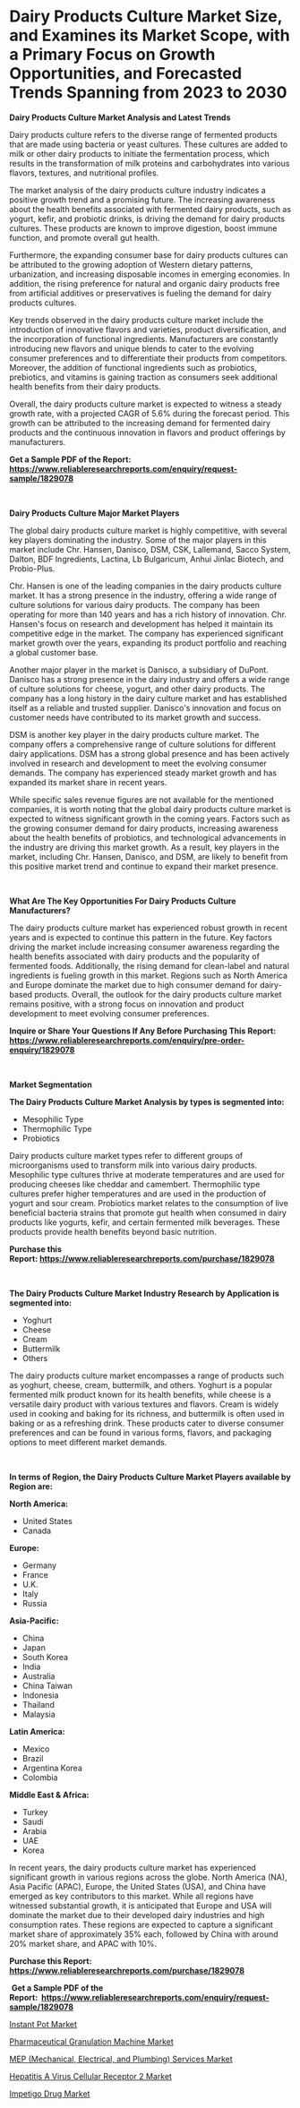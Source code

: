 <p><h1>Dairy Products Culture Market Size, and Examines its Market Scope, with a Primary Focus on Growth Opportunities, and Forecasted Trends Spanning from 2023 to 2030</h1></p><p><strong>Dairy Products Culture Market Analysis and Latest Trends</strong></p>
<p><p>Dairy products culture refers to the diverse range of fermented products that are made using bacteria or yeast cultures. These cultures are added to milk or other dairy products to initiate the fermentation process, which results in the transformation of milk proteins and carbohydrates into various flavors, textures, and nutritional profiles.</p><p>The market analysis of the dairy products culture industry indicates a positive growth trend and a promising future. The increasing awareness about the health benefits associated with fermented dairy products, such as yogurt, kefir, and probiotic drinks, is driving the demand for dairy products cultures. These products are known to improve digestion, boost immune function, and promote overall gut health.</p><p>Furthermore, the expanding consumer base for dairy products cultures can be attributed to the growing adoption of Western dietary patterns, urbanization, and increasing disposable incomes in emerging economies. In addition, the rising preference for natural and organic dairy products free from artificial additives or preservatives is fueling the demand for dairy products cultures.</p><p>Key trends observed in the dairy products culture market include the introduction of innovative flavors and varieties, product diversification, and the incorporation of functional ingredients. Manufacturers are constantly introducing new flavors and unique blends to cater to the evolving consumer preferences and to differentiate their products from competitors. Moreover, the addition of functional ingredients such as probiotics, prebiotics, and vitamins is gaining traction as consumers seek additional health benefits from their dairy products.</p><p>Overall, the dairy products culture market is expected to witness a steady growth rate, with a projected CAGR of 5.6% during the forecast period. This growth can be attributed to the increasing demand for fermented dairy products and the continuous innovation in flavors and product offerings by manufacturers.</p></p>
<p><strong>Get a Sample PDF of the Report:&nbsp; <a href="https://www.reliableresearchreports.com/enquiry/request-sample/1829078">https://www.reliableresearchreports.com/enquiry/request-sample/1829078</a></strong></p>
<p>&nbsp;</p>
<p><strong>Dairy Products Culture Major Market Players</strong></p>
<p><p>The global dairy products culture market is highly competitive, with several key players dominating the industry. Some of the major players in this market include Chr. Hansen, Danisco, DSM, CSK, Lallemand, Sacco System, Dalton, BDF Ingredients, Lactina, Lb Bulgaricum, Anhui Jinlac Biotech, and Probio-Plus. </p><p>Chr. Hansen is one of the leading companies in the dairy products culture market. It has a strong presence in the industry, offering a wide range of culture solutions for various dairy products. The company has been operating for more than 140 years and has a rich history of innovation. Chr. Hansen's focus on research and development has helped it maintain its competitive edge in the market. The company has experienced significant market growth over the years, expanding its product portfolio and reaching a global customer base.</p><p>Another major player in the market is Danisco, a subsidiary of DuPont. Danisco has a strong presence in the dairy industry and offers a wide range of culture solutions for cheese, yogurt, and other dairy products. The company has a long history in the dairy culture market and has established itself as a reliable and trusted supplier. Danisco's innovation and focus on customer needs have contributed to its market growth and success.</p><p>DSM is another key player in the dairy products culture market. The company offers a comprehensive range of culture solutions for different dairy applications. DSM has a strong global presence and has been actively involved in research and development to meet the evolving consumer demands. The company has experienced steady market growth and has expanded its market share in recent years.</p><p>While specific sales revenue figures are not available for the mentioned companies, it is worth noting that the global dairy products culture market is expected to witness significant growth in the coming years. Factors such as the growing consumer demand for dairy products, increasing awareness about the health benefits of probiotics, and technological advancements in the industry are driving this market growth. As a result, key players in the market, including Chr. Hansen, Danisco, and DSM, are likely to benefit from this positive market trend and continue to expand their market presence.</p></p>
<p>&nbsp;</p>
<p><strong>What Are The Key Opportunities For Dairy Products Culture Manufacturers?</strong></p>
<p><p>The dairy products culture market has experienced robust growth in recent years and is expected to continue this pattern in the future. Key factors driving the market include increasing consumer awareness regarding the health benefits associated with dairy products and the popularity of fermented foods. Additionally, the rising demand for clean-label and natural ingredients is fueling growth in this market. Regions such as North America and Europe dominate the market due to high consumer demand for dairy-based products. Overall, the outlook for the dairy products culture market remains positive, with a strong focus on innovation and product development to meet evolving consumer preferences.</p></p>
<p><strong>Inquire or Share Your Questions If Any Before Purchasing This Report: <a href="https://www.reliableresearchreports.com/enquiry/pre-order-enquiry/1829078">https://www.reliableresearchreports.com/enquiry/pre-order-enquiry/1829078</a></strong></p>
<p>&nbsp;</p>
<p><strong>Market Segmentation</strong></p>
<p><strong>The Dairy Products Culture Market Analysis by types is segmented into:</strong></p>
<p><ul><li>Mesophilic Type</li><li>Thermophilic Type</li><li>Probiotics</li></ul></p>
<p><p>Dairy products culture market types refer to different groups of microorganisms used to transform milk into various dairy products. Mesophilic type cultures thrive at moderate temperatures and are used for producing cheeses like cheddar and camembert. Thermophilic type cultures prefer higher temperatures and are used in the production of yogurt and sour cream. Probiotics market relates to the consumption of live beneficial bacteria strains that promote gut health when consumed in dairy products like yogurts, kefir, and certain fermented milk beverages. These products provide health benefits beyond basic nutrition.</p></p>
<p><strong>Purchase this Report:&nbsp;<a href="https://www.reliableresearchreports.com/purchase/1829078">https://www.reliableresearchreports.com/purchase/1829078</a></strong></p>
<p>&nbsp;</p>
<p><strong>The Dairy Products Culture Market Industry Research by Application is segmented into:</strong></p>
<p><ul><li>Yoghurt</li><li>Cheese</li><li>Cream</li><li>Buttermilk</li><li>Others</li></ul></p>
<p><p>The dairy products culture market encompasses a range of products such as yoghurt, cheese, cream, buttermilk, and others. Yoghurt is a popular fermented milk product known for its health benefits, while cheese is a versatile dairy product with various textures and flavors. Cream is widely used in cooking and baking for its richness, and buttermilk is often used in baking or as a refreshing drink. These products cater to diverse consumer preferences and can be found in various forms, flavors, and packaging options to meet different market demands.</p></p>
<p>&nbsp;</p>
<p><strong>In terms of Region, the Dairy Products Culture Market Players available by Region are:</strong></p>
<p>
    <p> <strong> North America: </strong>
        <ul>
            <li>United States</li>
            <li>Canada</li>
        </ul>
        </p> 
    <p> <strong> Europe: </strong>
        <ul>
            <li>Germany</li>
            <li>France</li>
            <li>U.K.</li>
            <li>Italy</li>
            <li>Russia</li>
        </ul>
        </p> 
    <p> <strong> Asia-Pacific: </strong>
        <ul>
            <li>China</li>
            <li>Japan</li>
            <li>South Korea</li>
            <li>India</li>
            <li>Australia</li>
            <li>China Taiwan</li>
            <li>Indonesia</li>
            <li>Thailand</li>
            <li>Malaysia</li>
        </ul>
        </p> 
    <p> <strong> Latin America: </strong>
        <ul>
            <li>Mexico</li>
            <li>Brazil</li>
            <li>Argentina Korea</li>
            <li>Colombia</li>
        </ul>
        </p> 
    <p> <strong> Middle East & Africa: </strong>
        <ul>
            <li>Turkey</li>
            <li>Saudi</li>
            <li>Arabia</li>
            <li>UAE</li>
            <li>Korea</li>
        </ul>
    </p>
    </p>
<p><p>In recent years, the dairy products culture market has experienced significant growth in various regions across the globe. North America (NA), Asia Pacific (APAC), Europe, the United States (USA), and China have emerged as key contributors to this market. While all regions have witnessed substantial growth, it is anticipated that Europe and USA will dominate the market due to their developed dairy industries and high consumption rates. These regions are expected to capture a significant market share of approximately 35% each, followed by China with around 20% market share, and APAC with 10%.</p></p>
<p><strong>Purchase this Report: <a href="https://www.reliableresearchreports.com/purchase/1829078">https://www.reliableresearchreports.com/purchase/1829078</a></strong></p>
<p>&nbsp;<strong>Get a Sample PDF of the Report:&nbsp;&nbsp;<a href="https://www.reliableresearchreports.com/enquiry/request-sample/1829078">https://www.reliableresearchreports.com/enquiry/request-sample/1829078</a></strong></p>
<p><strong></strong></p>
<p><p><a href="https://github.com/ambrozg/Market-Research-Report-List-1/blob/main/instant-pot-market.md">Instant Pot Market</a></p><p><a href="https://www.linkedin.com/pulse/pharmaceutical-granulation-machine-market-research-report/">Pharmaceutical Granulation Machine Market</a></p><p><a href="https://github.com/dzharov81/Market-Research-Report-List-1/blob/main/mep-mechanical-electrical-and-plumbing-services-market.md">MEP (Mechanical, Electrical, and Plumbing) Services Market</a></p><p><a href="https://medium.com/@sanjubabarp23/hepatitis-a-virus-cellular-receptor-2-market-analysis-its-cagr-market-segmentation-and-global-d460513fc661">Hepatitis A Virus Cellular Receptor 2 Market</a></p><p><a href="https://medium.com/@kabirkhanrp23/impetigo-drug-market-size-market-outlook-and-market-forecast-2023-to-2030-6b58c5282ecc">Impetigo Drug Market</a></p></p>